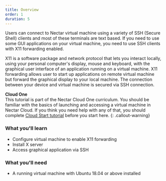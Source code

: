 ```yaml
---
title: Overview
order: 1
duration: 5
---
```


Users can connect to Nectar virtual machine using a variety of SSH (Secure Shell) clients and most of these terminals are text based. If you need to use some GUI applications on your virtual machine, you need to use SSH clients with X11 forwarding enabled.

X11 is a software package and network protocol that lets you interact locally, using your personal computer's display, mouse and keyboard, with the graphical user interface of an application running on a virtual machine.  X11 forwarding allows user to start up applications on remote virtual machine but forward the graphical display to your local machine. The connection between your device  and virtual machine is secured via SSH connection.

**Cloud One**  
This tutorial is part of the Nectar Cloud One curriculum. You should be familiar with the basics of launching and accessing a virtual machine in Nectar Cloud. If you think you need help with any of that, you should complete [Cloud Start tutorial]({{site.baseurl}}/cloud-starter/) before you start here.
{: .callout-warning}

### What you'll learn

- Configure virtual machine to enable X11 forwarding
- Install X server
- Access graphical application via SSH

### What you'll need

- A running virtual machine with Ubuntu 18.04 or above installed
